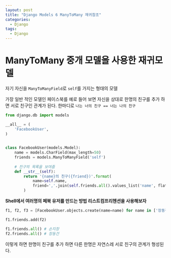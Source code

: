 ```yaml
---
layout: post
title: "Django Models 6 ManyToMany 재귀참조"
categories:
  - Django
tags:
  - Django
---
```


# ManyToMany 중개 모델을 사용한 재귀모델

자기 자신을 `ManyToManyField`로 `self`를 가지는 형태의 모델

가장 일반 적인 모델인 페이스북를 예로 들어 보면 자신을 상대로 한명의 친구를 추가 하면 서로 친구인 관계가 된다. 한마디로 `나는 너의 친구 == 너는 나의 친구`
```python
from django.db import models

__all__ = (
    'FacebookUser',
)

	
class FacebookUser(models.Model):
    name = models.CharField(max_length=50)
    friends = models.ManyToManyField('self')
	
    # 친구의 목록을 보여줌
    def __str__(self):
        return '{name}의 친구({friend})'.format(
            name=self.name,
            friend=','.join(self.friends.all().values_list('name', flat=True))
        )
```
**Shell에서 여러명의 페북 유저를 만드는 방법 리스트컴프리헨션을 사용해보자**
```python
f1, f2, f3 = [FacebookUser.objects.create(name=name) for name in ['장동건', '손지창', '기무라']]

f1.friends.add(f2)

f1.friends.all() # 손지창
f2.friends.all() # 장동건
```
이렇게 하면 한명이 친구를 추가 하면 다른 한명은 자연스레 서로 친구의 관계가 형성된다.